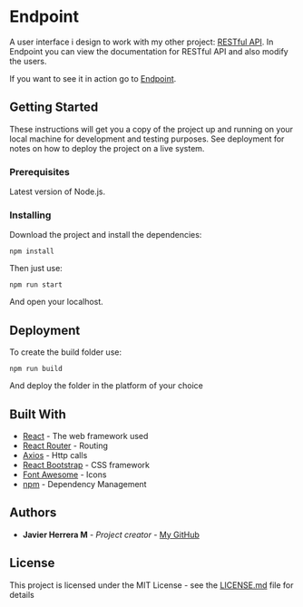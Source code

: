 # Endpoint

A user interface i design to work with my other project: [RESTful API](https://github.com/JavierHerreraM/RESTful-API).
In Endpoint you can view the documentation for RESTful API and also modify the users.

If you want to see it in action go to [Endpoint](https://endpoint-javier-herrera.netlify.app/).

## Getting Started

These instructions will get you a copy of the project up and running on your local machine for development and testing purposes. See deployment for notes on how to deploy the project on a live system.

### Prerequisites

Latest version of Node.js.

### Installing

Download the project and install the dependencies:

```
npm install
```

Then just use:

```
npm run start
```

And open your localhost.

## Deployment

To create the build folder use:

```
npm run build
```

And deploy the folder in the platform of your choice

## Built With

* [React](https://reactjs.org/) - The web framework used
* [React Router](https://reactrouter.com/) - Routing
* [Axios](https://github.com/axios/axios) - Http calls
* [React Bootstrap](https://react-bootstrap.github.io/) - CSS framework
* [Font Awesome](https://fontawesome.com/how-to-use/on-the-web/using-with/react) - Icons
* [npm](https://www.npmjs.com/) - Dependency Management

## Authors

* **Javier Herrera M** - *Project creator* - [My GitHub](https://github.com/JavierHerreraM)

## License

This project is licensed under the MIT License - see the [LICENSE.md](LICENSE.md) file for details
